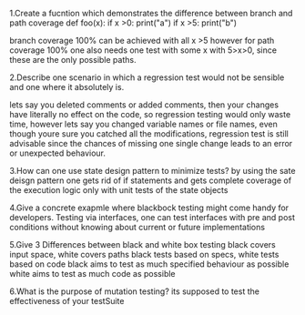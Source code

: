 1.Create a fucntion which demonstrates the difference between branch and path coverage
def foo(x):
  if x >0: print("a")
  if x >5: print("b")

branch coverage 100% can be achieved with all x >5
however for path coverage 100% one also needs one test with some x with 5>x>0, since these are the only possible paths.

2.Describe one scenario in which a regression test would not be sensible and one where it absolutely is.

lets say you deleted comments or added comments, then your changes have literally no effect on the code, so regression testing would only waste time, however lets say you changed variable names or file names, even though youre sure you catched all the modifications, regression test is still advisable since the chances of missing one single change leads to an error or unexpected behaviour.

3.How can one use state design pattern to minimize tests?
by using the sate deisgn pattern one gets rid of if statements and gets complete coverage of the execution logic only with unit tests of the state objects

4.Give a concrete exapmle where blackbock testing might come handy for developers.
Testing via interfaces, one can test interfaces with pre and post conditions without knowing about current or future implementations

5.Give 3 Differences between black and white box testing
black covers input space, white covers paths
black tests based on specs, white tests based on code
black aims to test as much specified behaviour as possible
white aims to test as much code as possible


6.What is the purpose of mutation testing?
its supposed to test the effectiveness of your testSuite